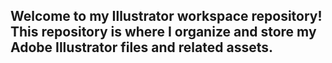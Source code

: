 ## Welcome to my Illustrator workspace repository! This repository is where I organize and store my Adobe Illustrator files and related assets.
